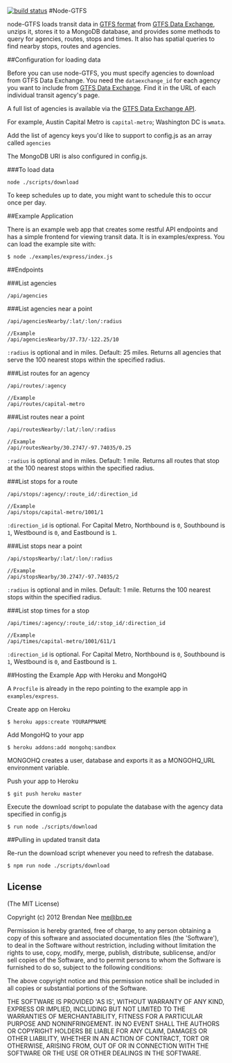 [![build status](https://secure.travis-ci.org/cobralibre/node-gtfs.png)](http://travis-ci.org/cobralibre/node-gtfs)
#Node-GTFS

node-GTFS loads transit data in [GTFS format](https://developers.google.com/transit/) from [GTFS Data Exchange](http://www.gtfs-data-exchange.com/), unzips it, stores it to a MongoDB database, and provides some methods to query for agencies, routes, stops and times.  It also has spatial queries to find nearby stops, routes and agencies.

##Configuration for loading data

Before you can use node-GTFS, you must specify agencies to download from GTFS Data Exchange. You need the `dataexchange_id` for each agency you want to include from [GTFS Data Exchange](http://www.gtfs-data-exchange.com/). Find it in the URL of each individual transit agency's page.

A full list of agencies is available via the [GTFS Data Exchange API](http://www.gtfs-data-exchange.com/api/agencies).

For example, Austin Capital Metro is `capital-metro`; Washington DC is `wmata`.

Add the list of agency keys you'd like to support to config.js as an array called `agencies`

The MongoDB URI is also configured in config.js.

###To load data

    node ./scripts/download

To keep schedules up to date, you might want to schedule this to occur once per day.

##Example Application

There is an example web app that creates some restful API endpoints and has a simple frontend for viewing transit data.  It is in examples/express.  You can load the example site with:

    $ node ./examples/express/index.js

##Endpoints

###List agencies

    /api/agencies

###List agencies near a point

    /api/agenciesNearby/:lat/:lon/:radius
    
    //Example
    /api/agenciesNearby/37.73/-122.25/10
`:radius` is optional and in miles.  Default: 25 miles. 
Returns all agencies that serve the 100 nearest stops within the specified radius.

###List routes for an agency

    /api/routes/:agency
    
    //Example
    /api/routes/capital-metro

###List routes near a point

    /api/routesNearby/:lat/:lon/:radius
    
    //Example
    /api/routesNearby/30.2747/-97.74035/0.25
`:radius` is optional and in miles.  Default: 1 mile. 
Returns all routes that stop at the 100 nearest stops within the specified radius.

###List stops for a route

    /api/stops/:agency/:route_id/:direction_id
    
    //Example
    /api/stops/capital-metro/1001/1
`:direction_id` is optional. For Capital Metro, Northbound is `0`, Southbound is `1`, Westbound is `0`, and Eastbound is `1`.

###List stops near a point

    /api/stopsNearby/:lat/:lon/:radius
    
    //Example
    /api/stopsNearby/30.2747/-97.74035/2
`:radius` is optional and in miles.  Default: 1 mile. 
Returns the 100 nearest stops within the specified radius.

###List stop times for a stop

    /api/times/:agency/:route_id/:stop_id/:direction_id
    
    //Example
    /api/times/capital-metro/1001/611/1
`:direction_id` is optional. For Capital Metro, Northbound is `0`, Southbound is `1`, Westbound is `0`, and Eastbound is `1`.


##Hosting the Example App with Heroku and MongoHQ

A `Procfile` is already in the repo pointing to the example app in `examples/express`.

Create app on Heroku

    $ heroku apps:create YOURAPPNAME

Add MongoHQ to your app

    $ heroku addons:add mongohq:sandbox

MONGOHQ creates a user, database and exports it as a MONGOHQ_URL environment variable.

Push your app to Heroku

    $ git push heroku master

Execute the download script to populate the database with the agency data specified in config.js

    $ run node ./scripts/download


##Pulling in updated transit data

Re-run the download script whenever you need to refresh the database.

    $ npm run node ./scripts/download

## License

(The MIT License)

Copyright (c) 2012 Brendan Nee <me@bn.ee>

Permission is hereby granted, free of charge, to any person obtaining a copy of this software and associated documentation files (the 'Software'), to deal in the Software without restriction, including without limitation the rights to use, copy, modify, merge, publish, distribute, sublicense, and/or sell copies of the Software, and to permit persons to whom the Software is furnished to do so, subject to the following conditions:

The above copyright notice and this permission notice shall be included in all copies or substantial portions of the Software.

THE SOFTWARE IS PROVIDED 'AS IS', WITHOUT WARRANTY OF ANY KIND, EXPRESS OR IMPLIED, INCLUDING BUT NOT LIMITED TO THE WARRANTIES OF MERCHANTABILITY, FITNESS FOR A PARTICULAR PURPOSE AND NONINFRINGEMENT. IN NO EVENT SHALL THE AUTHORS OR COPYRIGHT HOLDERS BE LIABLE FOR ANY CLAIM, DAMAGES OR OTHER LIABILITY, WHETHER IN AN ACTION OF CONTRACT, TORT OR OTHERWISE, ARISING FROM, OUT OF OR IN CONNECTION WITH THE SOFTWARE OR THE USE OR OTHER DEALINGS IN THE SOFTWARE.
